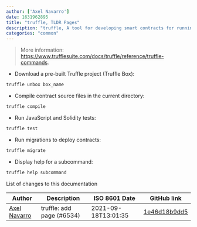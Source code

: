 ```yaml
---
author: ['Axel Navarro']
date: 1631962895
title: "truffle, TLDR Pages"
description: "truffle, A tool for developing smart contracts for running services on the Ethereum blockchain."
categories: "common"
---
```

> More information: <https://www.trufflesuite.com/docs/truffle/reference/truffle-commands>.

- Download a pre-built Truffle project (Truffle Box):

```bash
truffle unbox box_name
```

- Compile contract source files in the current directory:

```bash
truffle compile
```

- Run JavaScript and Solidity tests:

```bash
truffle test
```

- Run migrations to deploy contracts:

```bash
truffle migrate
```

- Display help for a subcommand:

```bash
truffle help subcommand
```
List of changes to this documentation


Author | Description | ISO 8601 Date | GitHub link
------|-----|-----|-----
[Axel Navarro](mailto:navarroaxel@gmail.com) | truffle: add page (#6534) | 2021-09-18T13:01:35 | [1e46d18b9dd5](https://github.com/tldr-pages/tldr/commit/1e46d18b9dd5fdc92fcec692819f8b293a1b1db7)

